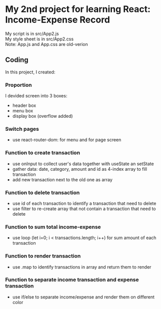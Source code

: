 # My 2nd project for learning React: Income-Expense Record

My script is in src/App2.js <br />
My style sheet is in src/App2.css <br />
Note: App.js and App.css are old-verion

## Coding

In this project, I created:

### Proportion

I devided screen into 3 boxes:
- header box
- menu box
- display box (overflow added)

### Switch pages

- use react-router-dom: <Router> for menu and <Switch> for page screen
  
### Function to create transaction
  
- use onInput to collect user's data together with useState an setState
- gather data: date, category, amount and id as 4-index array to fill transaction
- add new transaction next to the old one as array
  
### Function to delete transaction
  
- use id of each transaction to identify a transaction that need to delete
- use filter to re-create array that not contain a transaction that need to delete
  
### Function to sum total income-expense
- use loop (let i=0; i < transactions.length; i++) for sum amount of each transaction

### Function to render transaction
- use .map to identify transactions in array and return them to render
                                             
### Function to separate income transaction and expense transaction
- use if/else to separate income/expense and render them on different color
